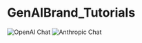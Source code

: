 # GenAIBrand_Tutorials
![OpenAI Chat](pictures/openai.png)
![Anthropic Chat](pictures/anthropic.png)